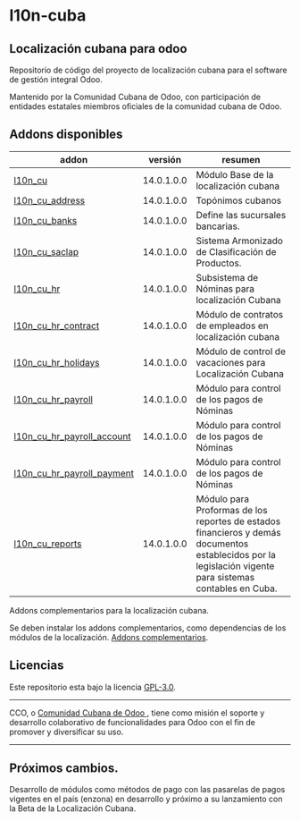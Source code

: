 # l10n-cuba
## Localización cubana para odoo

Repositorio de código del proyecto de localización cubana para el software de gestión integral Odoo. 

Mantenido por la Comunidad Cubana de Odoo, con participación de entidades estatales miembros oficiales de la comunidad cubana de Odoo.

<!-- /!\ do not modify below this line -->

<!-- prettier-ignore-start -->

[//]: # (addons)

Addons disponibles
----------------
addon | versión | resumen
--- | --- | ---
[l10n_cu](l10n_cu/) | 14.0.1.0.0 | Módulo Base de la localización cubana
[l10n_cu_address](l10n_cu_address/) | 14.0.1.0.0 | Topónimos cubanos
[l10n_cu_banks](l10n_cu_banks/) | 14.0.1.0.0 | Define las sucursales bancarias.
[l10n_cu_saclap](l10n_cu_saclap/) | 14.0.1.0.0 | Sistema Armonizado de Clasificación de Productos.
[l10n_cu_hr](l10n_cu_hr/) |14.0.1.0.0 | Subsistema de Nóminas para localización Cubana
[l10n_cu_hr_contract](l10n_cu_hr_contract/) |14.0.1.0.0| Módulo de contratos de empleados en localización cubana 
[l10n_cu_hr_holidays](l10n_cu_hr_holidays/) |14.0.1.0.0| Módulo de control de vacaciones para Localización Cubana 
[l10n_cu_hr_payroll](l10n_cu_hr_payroll/) |14.0.1.0.0| Módulo para control de los pagos de Nóminas
[l10n_cu_hr_payroll_account](l10n_cu_hr_payroll_account/) |14.0.1.0.0| Módulo para control de los pagos de Nóminas
[l10n_cu_hr_payroll_payment](l10n_cu_hr_payroll_payment/) |14.0.1.0.0| Módulo para control de los pagos de Nóminas
[l10n_cu_reports](l10n_cu_reports/) |14.0.1.0.0| Módulo para Proformas de los reportes de estados financieros y demás documentos establecidos por la legislación vigente para sistemas contables en Cuba.

Addons complementarios para la localización cubana.

Se deben instalar los addons complementarios, como dependencias de los módulos de la localización. [Addons complementarios](https://github.com/cuba-odoo/extra_addons).

[//]: # (end addons)

<!-- prettier-ignore-end -->

## Licencias

Este repositorio esta bajo la licencia [GPL-3.0](LICENSE).

----

CCO,  o [Comunidad Cubana de Odoo ](http://cuban-community.cu/), tiene como misión el soporte y desarrollo colaborativo de funcionalidades para Odoo con el fin de promover y diversificar su uso.

----
## Próximos cambios.

Desarrollo de módulos como métodos de pago con las pasarelas de pagos vigentes en el país (enzona) en desarrollo y próximo a su lanzamiento con la Beta de la Localización Cubana. 
